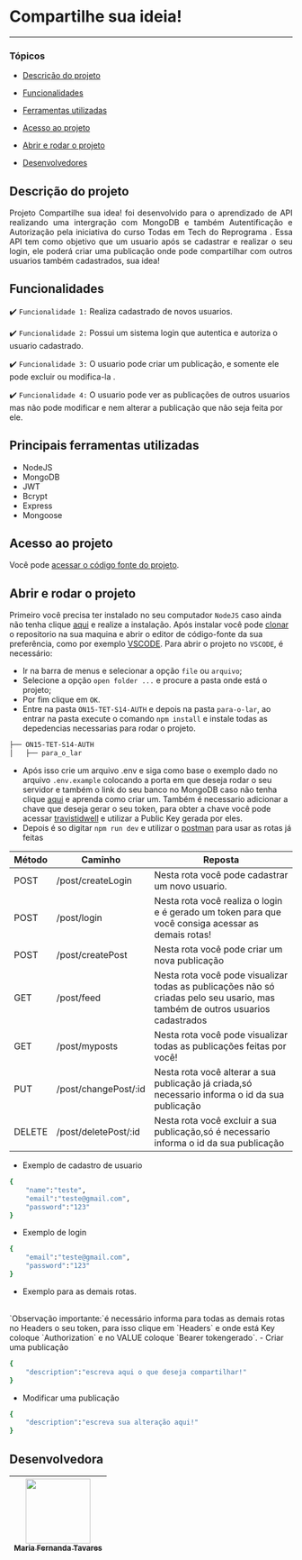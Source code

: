 # Compartilhe sua ideia!

<hr>

### Tópicos 

- [Descrição do projeto](#descrição-do-projeto)

- [Funcionalidades](#funcionalidades)

- [Ferramentas utilizadas](#principais-ferramentas-utilizadas)

- [Acesso ao projeto](#acesso-ao-projeto)

- [Abrir e rodar o projeto](#abrir-e-rodar-o-projeto)

- [Desenvolvedores](#desenvolvedores)

## Descrição do projeto 

<p align="justify">
 Projeto Compartilhe sua idea! foi desenvolvido para o aprendizado de API realizando uma intergração com MongoDB e também Autentificação e Autorização pela iniciativa do curso Todas em Tech  do Reprograma . 
 Essa API tem como objetivo que um usuario após se cadastrar e realizar o seu login, ele poderá criar uma publicação onde pode compartilhar com outros usuarios também cadastrados, sua idea!

## Funcionalidades

:heavy_check_mark: `Funcionalidade 1:` Realiza cadastrado de novos usuarios.

:heavy_check_mark: `Funcionalidade 2:` Possui um sistema login que autentica e autoriza o usuario cadastrado.

:heavy_check_mark: `Funcionalidade 3:` O usuario pode criar um publicação, e somente ele pode excluir ou modifica-la .

:heavy_check_mark: `Funcionalidade 4:` O usuario pode ver as publicações de outros usuarios mas não pode modificar e nem alterar a publicação que não seja feita por ele.

## Principais ferramentas utilizadas
- NodeJS
- MongoDB
- JWT
- Bcrypt
- Express
- Mongoose

###

## Acesso ao projeto

Você pode [acessar o código fonte do projeto](https://github.com/mariaftavares/ON15-TET-S14-AUTH/tree/Maria_Fernanda_Tavares/para-o-lar).

## Abrir e rodar o projeto
Primeiro você precisa ter instalado no seu computador `NodeJS` caso ainda não tenha clique [aqui](https://nodejs.org/en/download/) e realize a instalação. Após instalar você pode [clonar](https://docs.github.com/pt/repositories/creating-and-managing-repositories/cloning-a-repository) o repositorio na sua maquina e abrir o editor de código-fonte da sua preferência, como por exemplo [VSCODE](https://code.visualstudio.com).
Para abrir o projeto no `VSCODE`, é necessário:  
- Ir na barra de menus e selecionar a opção `file` ou `arquivo`;
- Selecione a opção `open folder ...` e procure a pasta onde está o projeto;
- Por fim clique em `OK`.
- Entre na pasta  `ON15-TET-S14-AUTH` e depois na pasta `para-o-lar`, ao entrar na pasta execute o comando `npm install` e  instale todas as depedencias necessarias para rodar o projeto.

 ``` bash
├── ON15-TET-S14-AUTH
│   ├── para_o_lar
```
- Após isso crie um arquivo .env e siga como base o exemplo dado no arquivo `.env.example` colocando a porta em que deseja rodar o seu servidor e também o link do seu banco no MongoDB caso não tenha clique [aqui](https://www.automalabs.com.br/tutorial-mongodb-atlas-conta-bancos-e-colecoes/) e aprenda como criar um. Também é necessario adicionar a chave que deseja gerar o seu token, para obter a chave você pode acessar [travistidwell](https://travistidwell.com/jsencrypt/demo/) e utilizar a Public Key gerada por eles.
- Depois é so digitar `npm run dev` e utilizar o [postman](https://www.postman.com/postman/workspace/postman-public-workspace/request/create?requestId=3140f48f-c487-4a55-a045-ea0f82645fdc) para usar as rotas já feitas
<table>
  <thead>
    <tr>
      <th>Método</th>
      <th>Caminho</th>
      <th>Reposta</th>
    </tr>
  </thead>
 <tbody>
    <tr>
      <td>POST</td>
      <td>/post/createLogin</td>
      <td>Nesta rota você pode cadastrar um novo usuario.</td>
    </tr>
    <tr>
      <td>POST</td>
      <td>/post/login</td>
      <td>Nesta rota você realiza o login e é gerado um token para que você consiga acessar as demais rotas!</td>
    </tr>
    <tr>
      <td>POST</td>
      <td>/post/createPost</td>
      <td>Nesta rota você pode criar um nova publicação </td>
    </tr>
    <tr>
      <td>GET</td>
      <td>/post/feed</td>
      <td>Nesta rota você pode visualizar todas as publicações não só criadas pelo seu usario, mas também de outros usuarios cadastrados</td>
    </tr>
    <tr>
      <td>GET</td>
      <td>/post/myposts</td>
      <td>Nesta rota você pode visualizar todas as publicações feitas por você!</td>
    </tr>
    <tr>
      <td>PUT</td>
      <td>/post/changePost/:id</td>
      <td>Nesta rota você alterar a sua publicação já criada,só necessario informa o id da sua publicação</td>
    </tr>
    <td>DELETE</td>
      <td>/post/deletePost/:id</td>
      <td>Nesta rota você excluir a sua publicação,só é necessario informa o id da sua publicação</td>
    </tr>
    </tbody>
</table>

- Exemplo de cadastro de usuario
```bash
{
    "name":"teste",
    "email":"teste@gmail.com",
    "password":"123"
}

```
- Exemplo de  login
```bash
{
    "email":"teste@gmail.com",
    "password":"123"
}

```
- Exemplo para as demais rotas.
<br>
`Observação importante:`é necessário informa para todas as demais rotas no Headers o seu token, para isso clique em `Headers` e onde está Key coloque `Authorization` e no VALUE coloque `Bearer tokengerado`.
- Criar uma publicação

```bash
{
    "description":"escreva aqui o que deseja compartilhar!"
}

```
- Modificar uma publicação

```bash
{
    "description":"escreva sua alteração aqui!"
}

```




## Desenvolvedora

| [<img src="https://avatars.githubusercontent.com/u/83185858?v=4" width=115><br><sub>Maria Fernanda Tavares</sub>](https://github.com/mariaftavares) | 
| :---: 

